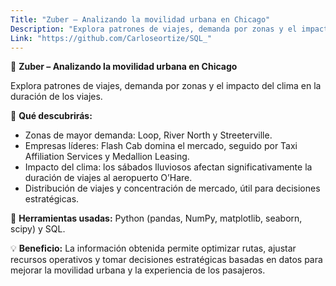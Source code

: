 ```yaml
---
Title: "Zuber – Analizando la movilidad urbana en Chicago"
Description: "Explora patrones de viajes, demanda por zonas y el impacto del clima en la duración de los viajes."
Link: "https://github.com/Carloseortize/SQL_"
---
```

🚖 **Zuber – Analizando la movilidad urbana en Chicago**

Explora patrones de viajes, demanda por zonas y el impacto del clima en la duración de los viajes.

🔹 **Qué descubrirás:**

* Zonas de mayor demanda: Loop, River North y Streeterville.
* Empresas líderes: Flash Cab domina el mercado, seguido por Taxi Affiliation Services y Medallion Leasing.
* Impacto del clima: los sábados lluviosos afectan significativamente la duración de viajes al aeropuerto O’Hare.
* Distribución de viajes y concentración de mercado, útil para decisiones estratégicas.

🔧 **Herramientas usadas:** Python (pandas, NumPy, matplotlib, seaborn, scipy) y SQL.

💡 **Beneficio:** La información obtenida permite optimizar rutas, ajustar recursos operativos y tomar decisiones estratégicas basadas en datos para mejorar la movilidad urbana y la experiencia de los pasajeros.
